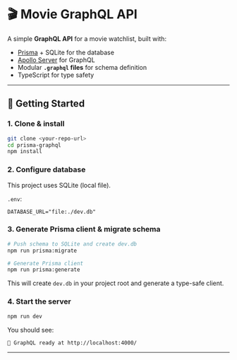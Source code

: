 # 🎬 Movie GraphQL API

A simple **GraphQL API** for a movie watchlist, built with:

* [Prisma](https://www.prisma.io/) + SQLite for the database
* [Apollo Server](https://www.apollographql.com/docs/apollo-server/) for GraphQL
* Modular **`.graphql` files** for schema definition
* TypeScript for type safety

---

## 🚀 Getting Started

### 1. Clone & install

```bash
git clone <your-repo-url>
cd prisma-graphql
npm install
```

### 2. Configure database

This project uses SQLite (local file).

`.env`:

```env
DATABASE_URL="file:./dev.db"
```

### 3. Generate Prisma client & migrate schema

```bash
# Push schema to SQLite and create dev.db
npm run prisma:migrate

# Generate Prisma client
npm run prisma:generate
```

This will create `dev.db` in your project root and generate a type-safe client.

### 4. Start the server

```bash
npm run dev
```

You should see:

```
🚀 GraphQL ready at http://localhost:4000/
```

---

